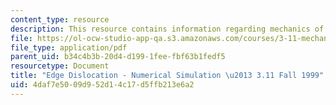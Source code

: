```yaml
---
content_type: resource
description: This resource contains information regarding mechanics of materials.
file: https://ol-ocw-studio-app-qa.s3.amazonaws.com/courses/3-11-mechanics-of-materials-fall-1999/4daf7e5009d952d14c17d5ffb213e6a2_MIT3_11F99_edgedn.pdf
file_type: application/pdf
parent_uid: b34c4b3b-20d4-d199-1fee-fbf63b1fedf5
resourcetype: Document
title: "Edge Dislocation - Numerical Simulation \u2013 3.11 Fall 1999"
uid: 4daf7e50-09d9-52d1-4c17-d5ffb213e6a2
---
```

